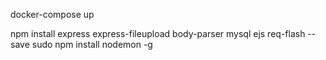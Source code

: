 docker-compose up

npm install express express-fileupload body-parser mysql ejs req-flash --save
sudo npm install nodemon -g
